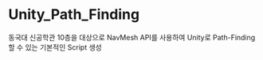 # Unity_Path_Finding
동국대 신공학관 10층을 대상으로 NavMesh API를 사용하여 Unity로 Path-Finding 할 수 있는 기본적인 Script 생성
